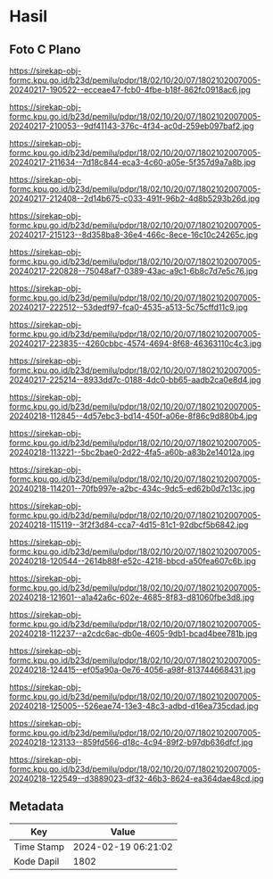 # Hasil

## Foto C Plano

https://sirekap-obj-formc.kpu.go.id/b23d/pemilu/pdpr/18/02/10/20/07/1802102007005-20240217-190522--ecceae47-fcb0-4fbe-b18f-862fc0918ac6.jpg

https://sirekap-obj-formc.kpu.go.id/b23d/pemilu/pdpr/18/02/10/20/07/1802102007005-20240217-210053--9df41143-376c-4f34-ac0d-259eb097baf2.jpg

https://sirekap-obj-formc.kpu.go.id/b23d/pemilu/pdpr/18/02/10/20/07/1802102007005-20240217-211634--7d18c844-eca3-4c60-a05e-5f357d9a7a8b.jpg

https://sirekap-obj-formc.kpu.go.id/b23d/pemilu/pdpr/18/02/10/20/07/1802102007005-20240217-212408--2d14b675-c033-491f-96b2-4d8b5293b26d.jpg

https://sirekap-obj-formc.kpu.go.id/b23d/pemilu/pdpr/18/02/10/20/07/1802102007005-20240217-215123--8d358ba8-36e4-466c-8ece-16c10c24265c.jpg

https://sirekap-obj-formc.kpu.go.id/b23d/pemilu/pdpr/18/02/10/20/07/1802102007005-20240217-220828--75048af7-0389-43ac-a9c1-6b8c7d7e5c76.jpg

https://sirekap-obj-formc.kpu.go.id/b23d/pemilu/pdpr/18/02/10/20/07/1802102007005-20240217-222512--53dedf97-fca0-4535-a513-5c75cffd11c9.jpg

https://sirekap-obj-formc.kpu.go.id/b23d/pemilu/pdpr/18/02/10/20/07/1802102007005-20240217-223835--4260cbbc-4574-4694-8f68-46363110c4c3.jpg

https://sirekap-obj-formc.kpu.go.id/b23d/pemilu/pdpr/18/02/10/20/07/1802102007005-20240217-225214--8933dd7c-0188-4dc0-bb65-aadb2ca0e8d4.jpg

https://sirekap-obj-formc.kpu.go.id/b23d/pemilu/pdpr/18/02/10/20/07/1802102007005-20240218-112845--4d57ebc3-bd14-450f-a06e-8f86c9d880b4.jpg

https://sirekap-obj-formc.kpu.go.id/b23d/pemilu/pdpr/18/02/10/20/07/1802102007005-20240218-113221--5bc2bae0-2d22-4fa5-a60b-a83b2e14012a.jpg

https://sirekap-obj-formc.kpu.go.id/b23d/pemilu/pdpr/18/02/10/20/07/1802102007005-20240218-114201--70fb997e-a2bc-434c-9dc5-ed62b0d7c13c.jpg

https://sirekap-obj-formc.kpu.go.id/b23d/pemilu/pdpr/18/02/10/20/07/1802102007005-20240218-115119--3f2f3d84-cca7-4d15-81c1-92dbcf5b6842.jpg

https://sirekap-obj-formc.kpu.go.id/b23d/pemilu/pdpr/18/02/10/20/07/1802102007005-20240218-120544--2614b88f-e52c-4218-bbcd-a50fea607c6b.jpg

https://sirekap-obj-formc.kpu.go.id/b23d/pemilu/pdpr/18/02/10/20/07/1802102007005-20240218-121601--a1a42a6c-602e-4685-8f83-d81060fbe3d8.jpg

https://sirekap-obj-formc.kpu.go.id/b23d/pemilu/pdpr/18/02/10/20/07/1802102007005-20240218-112237--a2cdc6ac-db0e-4605-9db1-bcad4bee781b.jpg

https://sirekap-obj-formc.kpu.go.id/b23d/pemilu/pdpr/18/02/10/20/07/1802102007005-20240218-124415--ef05a90a-0e76-4056-a98f-813744668431.jpg

https://sirekap-obj-formc.kpu.go.id/b23d/pemilu/pdpr/18/02/10/20/07/1802102007005-20240218-125005--526eae74-13e3-48c3-adbd-d16ea735cdad.jpg

https://sirekap-obj-formc.kpu.go.id/b23d/pemilu/pdpr/18/02/10/20/07/1802102007005-20240218-123133--859fd566-d18c-4c94-89f2-b97db636dfcf.jpg

https://sirekap-obj-formc.kpu.go.id/b23d/pemilu/pdpr/18/02/10/20/07/1802102007005-20240218-122549--d3889023-df32-46b3-8624-ea364dae48cd.jpg


## Metadata

| Key        | Value               |
| ---------- | ------------------- |
| Time Stamp | 2024-02-19 06:21:02 |
| Kode Dapil | 1802                |



